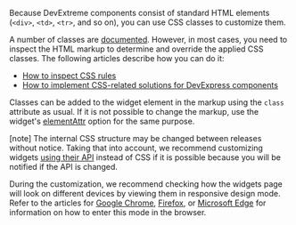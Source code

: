 Because DevExtreme components consist of standard HTML elements (`<div>`, `<td>`, `<tr>`, and so on), you can use CSS classes to customize them.

A number of classes are [documented](/api-reference/10%20UI%20Widgets/zz%20CSS%20Classes '/Documentation/ApiReference/UI_Widgets/CSS_Classes/'). However, in most cases, you need to inspect the HTML markup to determine and override the applied CSS classes. The following articles describe how you can do it:

- [How to inspect CSS rules](https://www.devexpress.com/Support/Center/Question/Details/K18570/how-to-inspect-css-rules)
- [How to implement CSS-related solutions for DevExpress components](https://www.devexpress.com/Support/Center/Question/Details/T632424/how-to-implement-css-related-solutions-for-devexpress-components)

Classes can be added to the widget element in the markup using the `class` attribute as usual. If it is not possible to change the markup, use the widget's [elementAttr](/api-reference/10%20UI%20Widgets/DOMComponent/1%20Configuration/elementAttr.md '/Documentation/ApiReference/UI_Widgets/dxButton/Configuration/#elementAttr') option for the same purpose.

[note] The internal CSS structure may be changed between releases without notice. Taking that into account, we recommend customizing widgets [using their API](/concepts/60%20Themes%20and%20Styles/10%20HTML-Based%20Widgets%20Customization/30%20Widgets%20API.md '/Documentation/Guide/Themes_and_Styles/HTML-Based_Widgets_Customization/#Widgets_API') instead of CSS if it is possible because you will be notified if the API is changed.

During the customization, we recommend checking how the widgets page will look on different devices by viewing them in responsive design mode. Refer to the articles for [Google Chrome](https://developers.google.com/web/tools/chrome-devtools/device-mode/emulate-mobile-viewports), [Firefox](https://developer.mozilla.org/en-US/docs/Tools/Responsive_Design_Mode), or [Microsoft Edge](https://docs.microsoft.com/en-us/microsoft-edge/devtools-guide/emulation) for information on how to enter this mode in the browser.